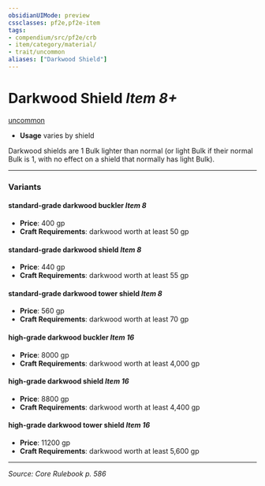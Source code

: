 ```yaml
---
obsidianUIMode: preview
cssclasses: pf2e,pf2e-item
tags:
- compendium/src/pf2e/crb
- item/category/material/
- trait/uncommon
aliases: ["Darkwood Shield"]
---
```

# Darkwood Shield *Item 8+*  
[uncommon](rules/traits/uncommon.md "Uncommon Rarity Trait")  

- **Usage** varies by shield

Darkwood shields are 1 Bulk lighter than normal (or light Bulk if their normal Bulk is 1, with no effect on a shield that normally has light Bulk).

---

### Variants

#### standard-grade darkwood buckler *Item 8*

- **Price**: 400 gp
- **Craft Requirements**: darkwood worth at least 50 gp

#### standard-grade darkwood shield *Item 8*

- **Price**: 440 gp
- **Craft Requirements**: darkwood worth at least 55 gp

#### standard-grade darkwood tower shield *Item 8*

- **Price**: 560 gp
- **Craft Requirements**: darkwood worth at least 70 gp

#### high-grade darkwood buckler *Item 16*

- **Price**: 8000 gp
- **Craft Requirements**: darkwood worth at least 4,000 gp

#### high-grade darkwood shield *Item 16*

- **Price**: 8800 gp
- **Craft Requirements**: darkwood worth at least 4,400 gp

#### high-grade darkwood tower shield *Item 16*

- **Price**: 11200 gp
- **Craft Requirements**: darkwood worth at least 5,600 gp

---
*Source: Core Rulebook p. 586*